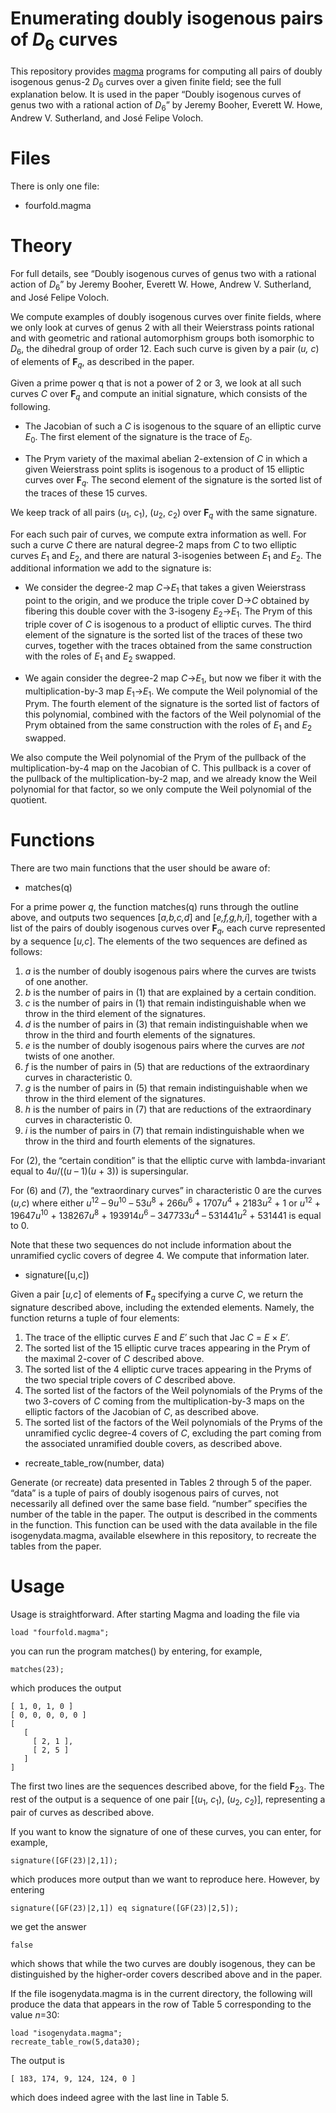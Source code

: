 # Enumerating doubly isogenous pairs of <i>D</i><sub>6</sub> curves

This repository provides [magma](http://magma.maths.usyd.edu.au/magma/) programs for computing all pairs of doubly isogenous genus-2 <i>D</i><sub>6</sub> curves over a given finite field; see the full explanation below. It is used in the paper &ldquo;Doubly isogenous curves of genus two with a rational action of <i>D</i><sub>6</sub>&rdquo; by Jeremy Booher, Everett W. Howe, Andrew V. Sutherland, and José Felipe Voloch.

# Files

There is only one file:

- fourfold.magma

# Theory

For full details, see &ldquo;Doubly isogenous curves of genus two with a rational action of <i>D</i><sub>6</sub>&rdquo; by Jeremy Booher, Everett W. Howe, Andrew V. Sutherland, and José Felipe Voloch.

We compute examples of doubly isogenous curves over finite fields, where we only look at curves of genus 2 with all their Weierstrass points rational and with geometric and rational automorphism groups both isomorphic to <i>D</i><sub>6</sub>, the dihedral group of order 12. Each such curve is given by a pair (<i>u, c</i>) of elements of <b>F</b><sub><i>q</i></sub>, as described in the paper. 

Given a prime power q that is not a power of 2 or 3, we look at all such curves <i>C</i> over <b>F</b><sub><i>q</i></sub> and compute an initial signature, which consists of the following.

- The Jacobian of such a <i>C</i> is isogenous to the square of an elliptic curve <i>E</i><sub>0</sub>. The first element of the signature is the trace of <i>E</i><sub>0</sub>.
    
- The Prym variety of the maximal abelian 2-extension of <i>C</i> in which a given Weierstrass point splits is isogenous to a product of 15 elliptic curves over <b>F</b><sub><i>q</i></sub>. The second element of the signature is the sorted list of the traces of these 15 curves.
    
We keep track of all pairs (<i>u</i><sub>1</sub>, <i>c</i><sub>1</sub>), (<i>u</i><sub>2</sub>, <i>c</i><sub>2</sub>) over <b>F</b><sub><i>q</i></sub> with the same signature.

For each such pair of curves, we compute extra information as well. For such a curve <i>C</i> there are natural degree-2 maps from <i>C</i> to two elliptic curves <i>E</i><sub>1</sub> and <i>E</i><sub>2</sub>, and there are natural 3-isogenies between <i>E</i><sub>1</sub> and <i>E</i><sub>2</sub>. The additional information we add to the signature is:

- We consider the degree-2 map <i>C</i>&rarr;<i>E</i><sub>1</sub> that takes a given Weierstrass point to the origin, and we produce the triple cover D&rarr;<i>C</i> obtained by fibering this double cover with the 3-isogeny <i>E</i><sub>2</sub>&rarr;<i>E</i><sub>1</sub>. The Prym of this triple cover of <i>C</i> is isogenous to a product of elliptic curves. The third element of the signature is the sorted list of the traces of these two curves, together with the traces obtained from the same construction with the roles of <i>E</i><sub>1</sub> and <i>E</i><sub>2</sub> swapped.
    
- We again consider the degree-2 map <i>C</i>&rarr;<i>E</i><sub>1</sub>, but now we fiber it with the multiplication-by-3 map <i>E</i><sub>1</sub>&rarr;<i>E</i><sub>1</sub>. We compute the Weil polynomial of the Prym. The fourth element of the signature is the sorted list of factors of this polynomial, combined with the factors of the Weil polynomial of the Prym obtained from the same construction with the roles of <i>E</i><sub>1</sub> and <i>E</i><sub>2</sub> swapped.

We also compute the Weil polynomial of the Prym of the pullback of the 
multiplication-by-4 map on the Jacobian of C. This pullback is a cover of the
pullback of the multiplication-by-2 map, and we already know the Weil polynomial
for that factor, so we only compute the Weil polynomial of the quotient.


# Functions


There are two main functions that the user should be aware of:

- matches(q)

For a prime power <i>q</i>, the function matches(q) runs through the outline above, and outputs two sequences [<i>a,b,c,d</i>] and [<i>e,f,g,h,i</i>], together with a list of the pairs of doubly isogenous curves over <b>F</b><sub><i>q</i></sub>, each curve represented by a sequence [<i>u,c</i>]. The elements of the two sequences are defined as follows:

1. <i>a</i> is the number of doubly isogenous pairs where the curves are twists of one another.
2. <i>b</i> is the number of pairs in (1) that are explained by a certain condition.
3. <i>c</i> is the number of pairs in (1) that remain indistinguishable when we throw in the third element of the signatures.
4. <i>d</i> is the number of pairs in (3) that remain indistinguishable when we throw in the third and fourth elements of the signatures.
5. <i>e</i> is the number of doubly isogenous pairs where the curves are *not* twists of one another.
6. <i>f</i> is the number of pairs in (5) that are reductions of the extraordinary curves in characteristic 0.
7. <i>g</i> is the number of pairs in (5) that remain indistinguishable when we throw in the third element of the signatures.
8. <i>h</i> is the number of pairs in (7) that are reductions of the extraordinary curves in characteristic 0.
9. <i>i</i> is the number of pairs in (7) that remain indistinguishable when we throw in the third and fourth elements of the signatures.

For (2), the &ldquo;certain condition&rdquo; is that the elliptic curve with lambda-invariant equal to 4<i>u</i>/((<i>u</i>  &ndash;  1)(<i>u</i>  +  3)) is supersingular.

For (6) and (7), the &ldquo;extraordinary curves&rdquo; in characteristic 0 are the curves (<i>u,c</i>) where either <i>u</i><sup>12</sup>  &ndash; 9<i>u</i><sup>10</sup> &ndash; 53<i>u</i><sup>8</sup> + 266<i>u</i><sup>6</sup> + 1707<i>u</i><sup>4</sup> + 2183<i>u</i><sup>2</sup> +  1 or <i>u</i><sup>12</sup> + 19647<i>u</i><sup>10</sup> + 138267<i>u</i><sup>8</sup> + 193914<i>u</i><sup>6</sup> &ndash; 347733<i>u</i><sup>4</sup> &ndash; 531441<i>u</i><sup>2</sup> +  531441 is equal to 0.

Note that these two sequences do not include information about the unramified cyclic covers of degree 4. We compute that information later.


- signature([u,c])

Given a pair [<i>u,c</i>] of elements of <b>F</b><sub><i>q</i></sub> specifying a curve <i>C</i>, we return the signature described above, including the extended elements. Namely, the function returns a tuple of four elements:

1. The trace of the elliptic curves <i>E</i> and <i>E&prime;</i> such that Jac <i>C</i> = <i>E</i> &times; <i>E&prime;</i>.
2. The sorted list of the 15 elliptic curve traces appearing in the Prym of the maximal 2-cover of <i>C</i> described above.
3. The sorted list of the 4 elliptic curve traces appearing in the Pryms of the two special triple covers of <i>C</i> described above.
4. The sorted list of the factors of the Weil polynomials of the Pryms of the two 3-covers of <i>C</i> coming from the multiplication-by-3 maps on the elliptic factors of the Jacobian of <i>C</i>, as described above.
5. The sorted list of the factors of the Weil polynomials of the Pryms of the unramified cyclic degree-4 covers of <i>C</i>, excluding the part coming from the associated unramified double covers, as described above.

- recreate_table_row(number, data)

Generate (or recreate) data presented in Tables 2 through 5 of the paper. &ldquo;data&rdquo; is a tuple of pairs of doubly isogenous pairs of curves, not necessarily all defined over the same base field. &ldquo;number&rdquo; specifies the  number of the table in the paper. The output is described in the comments in the function. This function can be used with the data available in the file isogenydata.magma, available elsewhere in this repository, to recreate the tables from the paper.


# Usage


Usage is straightforward. After starting Magma and loading the file via

    load "fourfold.magma";

you can run the program matches() by entering, for example,

    matches(23);
    
which produces the output

    [ 1, 0, 1, 0 ]
    [ 0, 0, 0, 0, 0 ]
    [
       [
         [ 2, 1 ],
         [ 2, 5 ]
       ]
    ]

The first two lines are the sequences described above, for the field <b>F</b><sub>23</sub>. The rest of the output is a sequence of one pair [(<i>u</i><sub>1</sub>, <i>c</i><sub>1</sub>), (<i>u</i><sub>2</sub>, <i>c</i><sub>2</sub>)], representing a pair of curves as described above.

If you want to know the signature of one of these curves, you can enter, for example,

    signature([GF(23)|2,1]);
    
which produces more output than we want to reproduce here. However, by entering

    signature([GF(23)|2,1]) eq signature([GF(23)|2,5]);
    
we get the answer

    false

which shows that while the two curves are doubly isogenous, they can be distinguished by the higher-order covers described above and in the paper.

If the file isogenydata.magma is in the current directory, the following will produce the data that appears in the row of Table 5 corresponding to the value <i>n</i>=30:

    load "isogenydata.magma";
    recreate_table_row(5,data30);

The output is

    [ 183, 174, 9, 124, 124, 0 ]

which does indeed agree with the last line in Table 5.    
